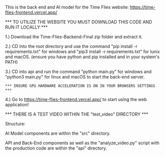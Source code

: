 This is the back end and AI model for the Time Flies website: https://time-flies-frontend.vercel.app/

*** TO UTILIZE THE WEBSITE YOU MUST DOWNLOAD THIS CODE AND RUN IT LOCALLY ***

1.) Download the Time-Flies-Backend-Final zip folder and extract it.

2.) CD Into the root directory and use the command "pip install -r requirements.txt" for windows and "pip3 install -r requirements.txt" for lunix and macOS.
(ensure you have python and pip installed and in your system's PATH)

3.) CD into api and run the command "python main.py" for windows and "python3 main.py" for linux and macOS to start the back-end server.

    *** ENSURE GPU HARDWARE ACCELERATION IS ON IN YOUR BROWSERS SETTINGS ***
4.) Go to https://time-flies-frontend.vercel.app/ to start using the web application! 

*** THERE IS A TEST VIDEO WITHIN THE "test_video" DIRECTORY ***

Structure:

AI Model components are within the "src" directory.

API and Back-End components as well as the "analyze_video.py" script with the production code are within the "api" directory.